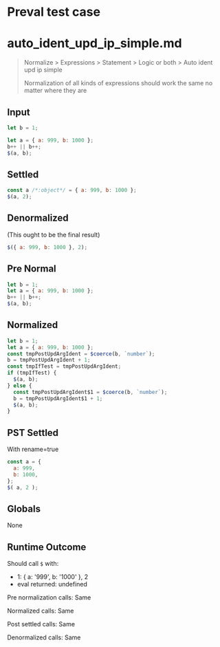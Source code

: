 # Preval test case

# auto_ident_upd_ip_simple.md

> Normalize > Expressions > Statement > Logic or both > Auto ident upd ip simple
>
> Normalization of all kinds of expressions should work the same no matter where they are

## Input

`````js filename=intro
let b = 1;

let a = { a: 999, b: 1000 };
b++ || b++;
$(a, b);
`````

## Settled


`````js filename=intro
const a /*:object*/ = { a: 999, b: 1000 };
$(a, 2);
`````

## Denormalized
(This ought to be the final result)

`````js filename=intro
$({ a: 999, b: 1000 }, 2);
`````

## Pre Normal


`````js filename=intro
let b = 1;
let a = { a: 999, b: 1000 };
b++ || b++;
$(a, b);
`````

## Normalized


`````js filename=intro
let b = 1;
let a = { a: 999, b: 1000 };
const tmpPostUpdArgIdent = $coerce(b, `number`);
b = tmpPostUpdArgIdent + 1;
const tmpIfTest = tmpPostUpdArgIdent;
if (tmpIfTest) {
  $(a, b);
} else {
  const tmpPostUpdArgIdent$1 = $coerce(b, `number`);
  b = tmpPostUpdArgIdent$1 + 1;
  $(a, b);
}
`````

## PST Settled
With rename=true

`````js filename=intro
const a = {
  a: 999,
  b: 1000,
};
$( a, 2 );
`````

## Globals

None

## Runtime Outcome

Should call `$` with:
 - 1: { a: '999', b: '1000' }, 2
 - eval returned: undefined

Pre normalization calls: Same

Normalized calls: Same

Post settled calls: Same

Denormalized calls: Same
